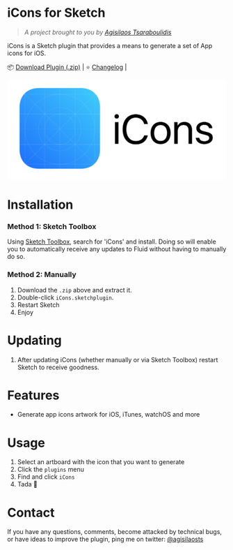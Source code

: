 # iCons for Sketch

> *A project brought to you by [Agisilaos Tsaraboulidis](https://twitter.com/agisilaosts)*

iCons is a Sketch plugin that provides a means to generate a set of App icons for iOS.

:package: [Download Plugin (.zip)]() | :star: [Changelog]() | 


![](Images/iCons.png)

# Installation

### Method 1: Sketch Toolbox

Using [Sketch Toolbox](http://sketchtoolbox.com/), search for 'iCons' and install. Doing so will enable you to automatically receive any updates to Fluid without having to manually do so.

### Method 2: Manually

1. Download the `.zip` above and extract it.
2. Double-click `iCons.sketchplugin`.
3. Restart Sketch
4. Enjoy

# Updating

1. After updating iCons (whether manually or via Sketch Toolbox) restart Sketch to receive goodness.

# Features

- Generate app icons artwork for iOS, iTunes, watchOS and more

# Usage

1. Select an artboard with the icon that you want to generate
2. Click the `plugins` menu
3. Find and click `iCons`
4. Tada 🎉

# Contact

If you have any questions, comments, become attacked by technical bugs, or have ideas to improve the plugin, ping me on twitter:
[@agisilaosts](http://twitter.com/agisilaosts)
